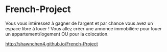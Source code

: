 # French-Project

Vous vous intéressez à gagner de l’argent et par chance vous avez un espace libre à louer ! Vous allez créer une annonce immobilière pour louer un appartement/logement OU pour la colocation. 

http://shawnchen4.github.io/French-Project
